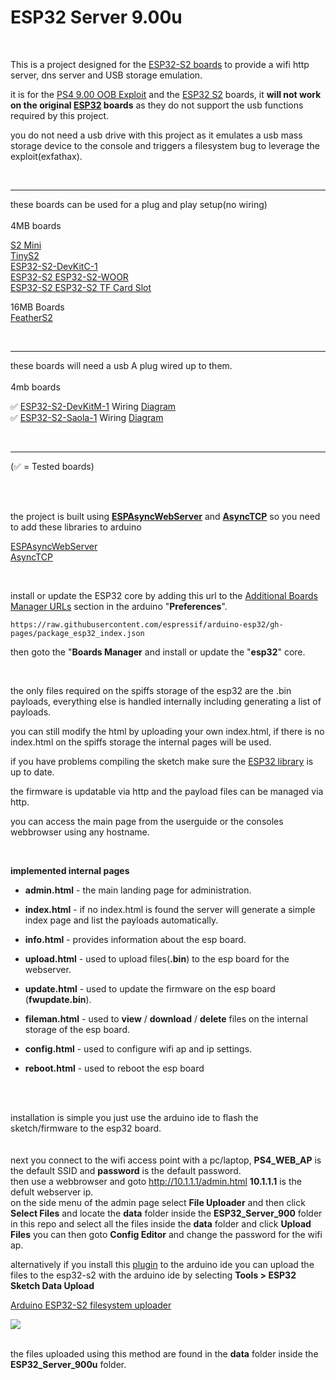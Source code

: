 # ESP32 Server 9.00u

<br>

This is a project designed for the <a href=https://www.espressif.com/en/products/socs/esp32-s2>ESP32-S2 boards</a> to provide a wifi http server, dns server and USB storage emulation.

it is for the <a href=https://github.com/ChendoChap/pOOBs4>PS4 9.00 OOB Exploit</a> and the <a href=https://www.espressif.com/en/products/socs/esp32-s2>ESP32 S2</a> boards, it <b>will not work on the original <a href=https://www.espressif.com/en/products/modules/esp32>ESP32</a> boards</b> as they do not support the usb functions required by this project.

you do not need a usb drive with this project as it emulates a usb mass storage device to the console and triggers a filesystem bug to leverage the exploit(exfathax).

<br>

<hr>these boards can be used for a plug and play setup(no wiring)<br>
<br>
4MB boards<br>

<a href=https://www.wemos.cc/en/latest/s2/s2_mini.html>S2 Mini</a><br>
<a href=https://unexpectedmaker.com/tinys2>TinyS2</a><br>
<a href=https://docs.espressif.com/projects/esp-idf/en/latest/esp32s2/hw-reference/esp32s2/user-guide-s2-devkitc-1.html>ESP32-S2-DevKitC-1</a><br>
<a href="http://www.lilygo.cn/prod_view.aspx?TypeId=50063&Id=1320&FId=t3:50063:3">ESP32-S2 ESP32-S2-WOOR</a><br>
<a href="http://www.lilygo.cn/prod_view.aspx?TypeId=50063&Id=1300&FId=t3:50063:3">ESP32-S2 ESP32-S2 TF Card Slot</a><br>

16MB Boards<br>
<a href=https://feathers2.io/>FeatherS2</a><br>

<br>

<hr>these boards will need a usb A plug wired up to them.<br>
<br>
4mb boards<br>

✅ <a href=https://docs.espressif.com/projects/esp-idf/en/latest/esp32s2/hw-reference/esp32s2/user-guide-devkitm-1-v1.html>ESP32-S2-DevKitM-1</a> Wiring <a href=https://github.com/stooged/ESP32-Server-900u/blob/main/Images/esp32-s2-devkitm-1.jpg>Diagram</a><br>
✅ <a href=https://docs.espressif.com/projects/esp-idf/en/latest/esp32s2/hw-reference/esp32s2/user-guide-saola-1-v1.2.html>ESP32-S2-Saola-1</a> Wiring <a href=https://github.com/stooged/ESP32-Server-900u/blob/main/Images/esp32-s2-saola-1.jpg>Diagram</a><br>

<br><hr>

(✅ = Tested boards)

<br><br>

the project is built using <b><a href=https://github.com/me-no-dev/ESPAsyncWebServer>ESPAsyncWebServer</a></b> and <b><a href=https://github.com/me-no-dev/AsyncTCP>AsyncTCP</a></b> so you need to add these libraries to arduino

<a href=https://github.com/me-no-dev/ESPAsyncWebServer>ESPAsyncWebServer</a><br>
<a href=https://github.com/me-no-dev/AsyncTCP>AsyncTCP</a><br>

<br>

install or update the ESP32 core by adding this url to the <a href=https://docs.arduino.cc/learn/starting-guide/cores>Additional Boards Manager URLs</a> section in the arduino "<b>Preferences</b>".

` https://raw.githubusercontent.com/espressif/arduino-esp32/gh-pages/package_esp32_index.json `

then goto the "<b>Boards Manager</b> and install or update the "<b>esp32</b>" core.

<br>

the only files required on the spiffs storage of the esp32 are the .bin payloads, everything else is handled internally including generating a list of payloads.

you can still modify the html by uploading your own index.html, if there is no index.html on the spiffs storage the internal pages will be used.

if you have problems compiling the sketch make sure the <a href=https://github.com/espressif/arduino-esp32>ESP32 library</a> is up to date.

the firmware is updatable via http and the payload files can be managed via http.

you can access the main page from the userguide or the consoles webbrowser using any hostname.

<br>


<b>implemented internal pages</b>

* <b>admin.html</b> - the main landing page for administration.

* <b>index.html</b> - if no index.html is found the server will generate a simple index page and list the payloads automatically.

* <b>info.html</b> - provides information about the esp board.

* <b>upload.html</b> - used to upload files(<b>.bin</b>) to the esp board for the webserver.

* <b>update.html</b> - used to update the firmware on the esp board (<b>fwupdate.bin</b>).

* <b>fileman.html</b> - used to <b>view</b> / <b>download</b> / <b>delete</b> files on the internal storage of the esp board.

* <b>config.html</b> - used to configure wifi ap and ip settings.

* <b>reboot.html</b> - used to reboot the esp board


<br><br>


installation is simple you just use the arduino ide to flash the sketch/firmware to the esp32 board.<br>
<br>
<br>
next you connect to the wifi access point with a pc/laptop, <b>PS4_WEB_AP</b> is the default SSID and <b>password</b> is the default password.<br>
then use a webbrowser and goto http://10.1.1.1/admin.html <b>10.1.1.1</b> is the defult webserver ip.<br>
on the side menu of the admin page select <b>File Uploader</b> and then click <b>Select Files</b> and locate the <b>data</b> folder inside the <b>ESP32_Server_900</b> folder in this repo and select all the files inside the <b>data</b> folder and click <b>Upload Files</b>
you can then goto <b>Config Editor</b> and change the password for the wifi ap.


alternatively if you install this <a href=https://github.com/etherfi/arduino-esp32fs-plugin-esp32s2>plugin</a> to the arduino ide you can upload the files to the esp32-s2 with the arduino ide by selecting <b>Tools > ESP32 Sketch Data Upload</b>

<a href=https://github.com/etherfi/arduino-esp32fs-plugin-esp32s2>Arduino ESP32-S2 filesystem uploader</a>

<img src=https://github.com/stooged/ESP32-Server-900u/blob/main/Images/dataup.jpg><br><br>

the files uploaded using this method are found in the <b>data</b> folder inside the <b>ESP32_Server_900u</b> folder.
